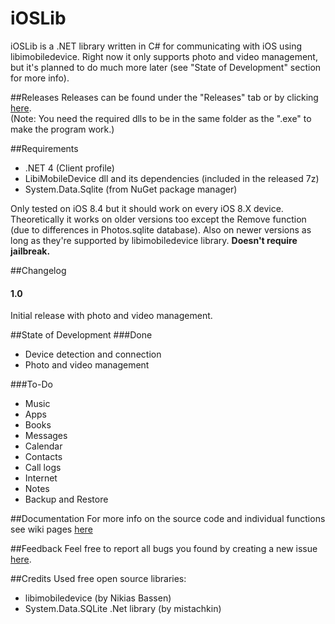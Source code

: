 # iOSLib
iOSLib is a .NET library written in C# for communicating with iOS using libimobiledevice. Right now it only supports photo and video management, but it's planned to do much more later (see "State of Development" section for more info).

##Releases
Releases can be found under the "Releases" tab or by clicking [here](https://github.com/geiszla/iOSLib/releases).
<br />(Note: You need the required dlls to be in the same folder as the ".exe" to make the program work.)

##Requirements
 - .NET 4 (Client profile)
 - LibiMobileDevice dll and its dependencies (included in the released 7z)
 - System.Data.Sqlite (from NuGet package manager)

Only tested on iOS 8.4 but it should work on every iOS 8.X device. Theoretically it works on older versions too except the Remove function (due to differences in Photos.sqlite database). Also on newer versions as long as they're supported by libimobiledevice library. <b>Doesn't require jailbreak.</b>


##Changelog
<h4>1.0</h4>
Initial release with photo and video management.

##State of Development
###Done
 - Device detection and connection
 - Photo and video management

###To-Do
 - Music
 - Apps
 - Books
 - Messages
 - Calendar
 - Contacts
 - Call logs
 - Internet
 - Notes
 - Backup and Restore

##Documentation
For more info on the source code and individual functions see wiki pages [here](https://github.com/geiszla/iOSLib/wiki)

##Feedback
Feel free to report all bugs you found by creating a new issue [here](https://github.com/geiszla/iOSLib/issues).

##Credits
Used free open source libraries:
 - libimobiledevice (by Nikias Bassen)
 - System.Data.SQLite .Net library (by mistachkin)
